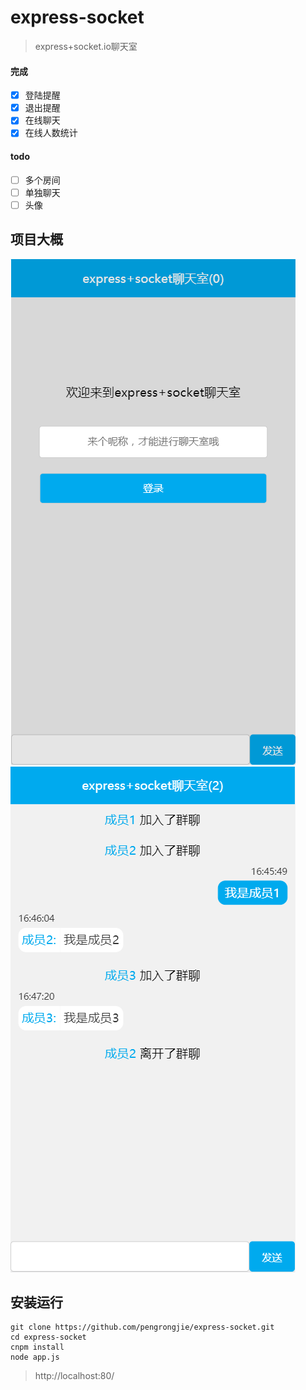 # express-socket
> express+socket.io聊天室

#### 完成
- [x] 登陆提醒
- [x] 退出提醒
- [x] 在线聊天
- [x] 在线人数统计

#### todo
- [ ] 多个房间
- [ ] 单独聊天
- [ ] 头像

## 项目大概

![](./doc/1508489067(1).png)
![](./doc/1508489279(1).png)

## 安装运行
```
git clone https://github.com/pengrongjie/express-socket.git
cd express-socket
cnpm install 
node app.js
```
> http://localhost:80/
